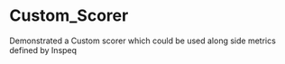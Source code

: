 # Custom_Scorer
Demonstrated a Custom scorer which could be used along side metrics defined by Inspeq
